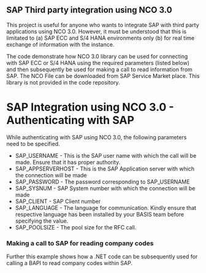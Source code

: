 ## SAP Third party integration using NCO 3.0
This project is useful for anyone who wants to integrate SAP with third party applications using NCO 3.0. However, it must be understood that this is limitated to (a) SAP ECC and S/4 HANA environments only (b) for real time exchange of information with the instance. 

The code demonstrate how NCO 3.0 library can be used for connecting with SAP ECC or S/4 HANA using the required parameters (listed below) and then subsequently be used for making a call to read information from SAP. The NCO File can be downloaded from SAP Service Market place. This library is not provided in the code repository. 

# SAP Integration using NCO 3.0 - Authenticating with SAP 
While authenticating with SAP using NCO 3.0, the following parameters need to be specified.

* SAP_USERNAME - This is the SAP user name with which the call will be made. Ensure that it has proper authority. 
* SAP_APPSERVERHOST - This is the SAP Application server with which the connection will be made
* SAP_PASSWORD - The password corresponding to SAP_USERNAME
* SAP_SYSNUM - SAP System number with which the connection will be made
* SAP_CLIENT - SAP Client number 
* SAP_LANGUAGE - The language for communication. Kindly ensure that respective language has been installed by your BASIS team before specifying the value. 
* SAP_POOLSIZE - The pool size for the RFC call. 

### Making a call to SAP for reading company codes
Further this example shows how a .NET code can be subsequently used for calling a BAPI to read company codes within SAP. 
